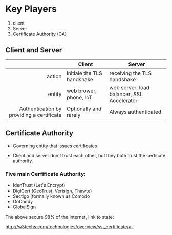 # Key Players



1. client
2. Server
3. Certificate Authority (CA)



## Client and Server

|| Client | Server                                     |
| ----------------------------------------: | -------------------------- | ------------------------------------------ |
| action                                    | initiale the TLS handshake | receiving the TLS handshake                |
| entity                                    | web brower, phone, IoT     | web server, load balancer, SSL Accelerator |
| Authentication by providing a certificate | Optionally and rarely      | Always authenticated                       |



## Certificate Authority

- Governing entity that issues certificates

- Client and server don't trust each other, but they both trust the cerficate authority.

### Five main Cerfificate Authority:

- IdenTrust (Let's Encrypt)
- DigiCert (GeoTrust, Verisign, Thawte)
- Sectigo (formally known as Comodo
- GoDaddy
- GlobalSign



The above secure 98% of the internet, link to state:

http://w3techs.com/technologies/overview/ssl_certificate/all
